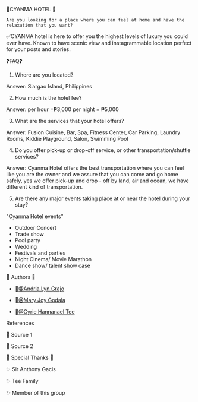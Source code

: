 💙CYANMA HOTEL 💙
    
    Are you looking for a place where you can feel at home and have the relaxation that you want?

✅CYANMA hotel is here to offer you the highest levels of luxury you could ever have. Known to have scenic view and instagrammable location perfect for your posts and stories.

❓FAQ❓

1. Where are you located?

Answer: Siargao Island, Philippines 

2. How much is the hotel fee?

Answer: per hour =₱3,000 per night = ₱5,000

3. What are the services that your hotel offers?

Answer: Fusion Cuisine, Bar, Spa, Fitness Center, Car Parking, Laundry Rooms, Kiddie Playground, Salon, Swimming Pool

4. Do you offer pick-up or drop-off service, or other transportation/shuttle services?

Answer: Cyanma Hotel offers the best transportation where you can feel like you are the owner and we assure that you can come and go home safely, yes we offer pick-up and drop - off  by land, air and ocean, we have different kind of transportation.

5. Are there any major events taking place at or near the hotel during your stay?

  "Cyanma Hotel events"

* Outdoor Concert
* Trade show
* Pool party
* Wedding
* Festivals and parties
* Night Cinema/ Movie Marathon
* Dance show/ talent show case


📝 Authors 📝

- 👩[@Andria Lyn Grajo](https://www.github.com/AndriaGrajo09)

- 👩[@Mary Joy Godala](https://www.github.com/mMJ12042001)

- 👩[@Cyrie Hannanael Tee](https://www.github.com/mscyrie131)


 References

 📌 Source 1
  
 📌 Source 2


 💓 Special Thanks 💓


✨ Sir Anthony Gacis

✨ Tee Family

✨ Member of this group

